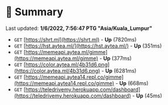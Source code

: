 # 📖 Summary
Last updated: **1/6/2022, 7:56:47 PTG "Asia/Kuala_Lumpur"**

- `GET` [https://shrt.ml](https://shrt.ml) - **Up** (7820ms)
- `GET` [https://hst.aytea.ml/](https://hst.aytea.ml/) - **Up** (351ms)
- `GET` [https://memeapi.aytea.ml/gimme](https://memeapi.aytea.ml/gimme) - **Up** (377ms)
- `GET` [https://color.aytea.ml/4b31d6.png](https://color.aytea.ml/4b31d6.png) - **Up** (6281ms)
- `GET` [https://memeapi.aytea14.repl.co/gimme](https://memeapi.aytea14.repl.co/gimme) - **Up** (668ms)
- `GET` [https://teledrivemy.herokuapp.com/dashboard](https://teledrivemy.herokuapp.com/dashboard) - **Up** (45ms)
